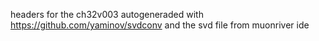 headers for the ch32v003 autogeneraded with https://github.com/yaminov/svdconv and the svd file from muonriver ide
